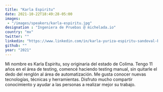 ```yaml
---
title: "Karla Espiritu"
date: 2021-10-22T18:49:28-05:00
images: 
 - "/images/speakers/karla-espiritu.jpg"
designation : "Ingeniera de Pruebas @ michelada.io"
country: "mx"
twitter: ""
linkedin: "https://www.linkedin.com/in/karla-yuriza-espiritu-sandoval-b676b854/"
github: ""
year: "2021"
---
```



Mi nombre es Karla Espiritu, soy originaria del estado de Colima. Tengo 11 años en el área de testing, comencé haciendo testing manual, sin quitarle el dedo del renglón al área de automatización. Me gusta conocer nuevas tecnologías, técnicas y herramientas. Disfruto mucho compartir conocimiento y ayudar a las personas a realizar mejor su trabajo.
